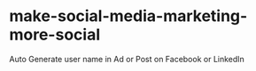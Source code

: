 make-social-media-marketing-more-social
=======================================

Auto Generate user name in Ad or Post on Facebook or LinkedIn
